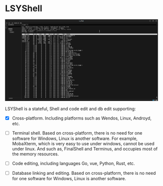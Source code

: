 LSYShell
=======

![demo](screenshot/lsyshell.png "LsyShell")

LSYShell is a stateful, Shell and code edit and db edit supporting:

- [x] Cross-platform. Including platforms such as Wendos, Linux, Androyd, etc.
- [ ]  Terminal shell. Based on cross-platform, there is no need for one software for Windows, Linux is another software. For example, MobaXterm, which is very easy to use under windows, cannot be used under linux. And such as, FinalShell and Terminus, and occupies most of the memory resources.
- [ ] Code editing, including languages Go, vue, Python, Rust, etc.
- [ ] Database linking and editing. Based on cross-platform, there is no need for one software for Windows, Linux is another software.

